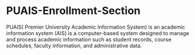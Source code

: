 # PUAIS-Enrollment-Section
PUAIS( Premier University Academic Information System) is an academic information system (AIS) is a computer-based system designed to manage and process academic information such as student records, course schedules, faculty information, and administrative data. 

